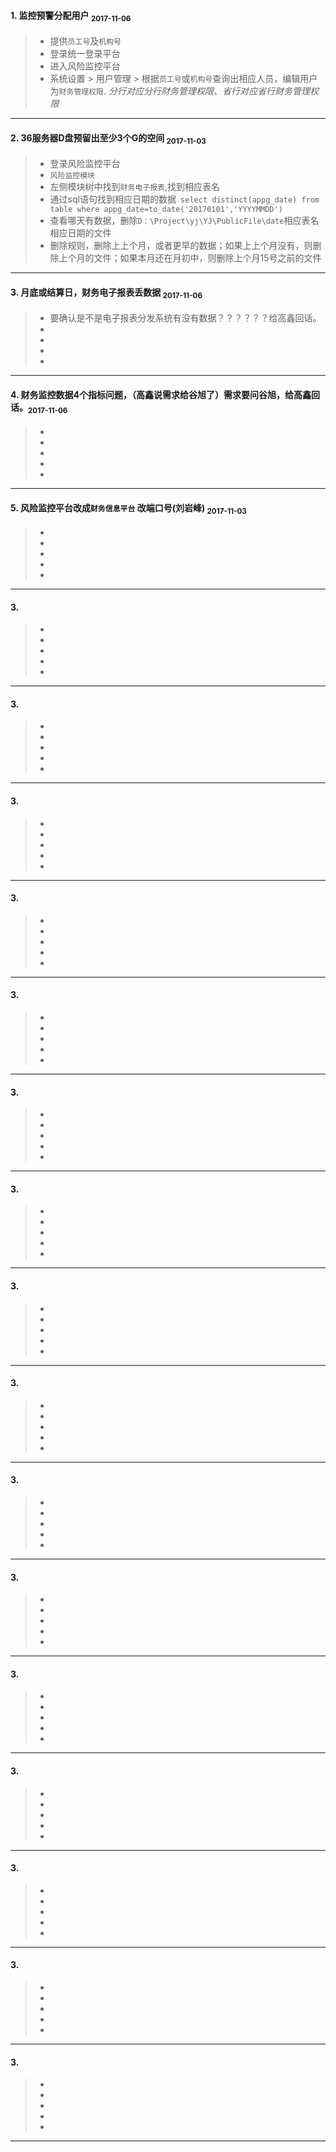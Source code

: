 

#### 1.   监控预警分配用户 <sub>2017-11-06</sub>

> * 提供`员工号`及`机构号`
> * 登录统一登录平台
> * 进入风险监控平台
> * 系统设置 > 用户管理 > 根据`员工号`或`机构号`查询出相应人员，编辑用户为`财务管理权限`. *分行对应分行财务管理权限、省行对应省行财务管理权限*

---

#### 2. 36服务器D盘预留出至少3个G的空间 <sub>2017-11-03</sub>

> * 登录风险监控平台
> * `风险监控模块`
> * 左侧模块树中找到`财务电子报表`,找到相应表名
> * 通过sql语句找到相应日期的数据``` select distinct(appg_date) from table where appg_date=to_date('20170101','YYYYMMDD')```
> * 查看哪天有数据，删除`D：\Project\yj\YJ\PublicFile\date`相应表名相应日期的文件
> * 删除规则，删除上上个月，或者更早的数据；如果上上个月没有，则删除上个月的文件；如果本月还在月初中，则删除上个月15号之前的文件

----

#### 3. 月底或结算日，财务电子报表丢数据 <sub>2017-11-06</sub>

> * 要确认是不是电子报表分发系统有没有数据？？？？？？给高鑫回话。
> * 
> *
> *
> *

----

#### 4. 财务监控数据4个指标问题，（高鑫说需求给谷旭了）需求要问谷旭，给高鑫回话。<sub>2017-11-06</sub>

> * 
> * 
> *
> *
> *

----

#### 5. 风险监控平台改成`财务信息平台` 改端口号(刘岩峰) <sub>2017-11-03</sub>

> * 
> * 
> *
> *
> *

----

#### 3.

> * 
> * 
> *
> *
> *

----

#### 3.

> * 
> * 
> *
> *
> *

----

#### 3.

> * 
> * 
> *
> *
> *

----

#### 3.

> * 
> * 
> *
> *
> *

----

#### 3.

> * 
> * 
> *
> *
> *

----

#### 3.

> * 
> * 
> *
> *
> *

----

#### 3.

> * 
> * 
> *
> *
> *

----

#### 3.

> * 
> * 
> *
> *
> *

----

#### 3.

> * 
> * 
> *
> *
> *

----

#### 3.

> * 
> * 
> *
> *
> *

----

#### 3.

> * 
> * 
> *
> *
> *

----

#### 3.

> * 
> * 
> *
> *
> *

----

#### 3.

> * 
> * 
> *
> *
> *

----

#### 3.

> * 
> * 
> *
> *
> *

----

#### 3.

> * 
> * 
> *
> *
> *

----

#### 3.

> * 
> * 
> *
> *
> *

----

